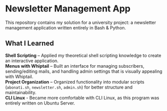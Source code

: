# Newsletter Management App 
This repository contains my solution for a university project: a newsletter management application written entirely in Bash & Python. 

## What I Learned

**Shell Scripting** – Applied my theoretical shell scripting knowledge to create an interactive application.\
**Menus with Whiptail** – Built an interface for managing subscribers, sending/editing mails, and handling admin settings that is visually appealing with Whiptail.\
**Project Organization** – Organized functionality into modular scripts (`abonati.sh`, `newsletter.sh`, `admin.sh`) for better structure and maintainability.\
**CLI Linux** - Became more comfortable with CLI Linux, as this program was entirely written on Ubuntu Server.
